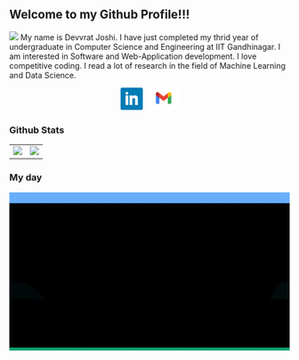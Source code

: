 
## Welcome to my Github Profile!!!
![](https://i.imgur.com/alVLV1w.png)
My name is Devvrat Joshi. I have just completed my thrid year of undergraduate in Computer Science and Engineering at IIT Gandhinagar. I am interested in Software and Web-Application development. I love competitive coding. I read a lot of research in the field of Machine Learning and Data Science.

<p align="center">
<a href="https://www.linkedin.com/in/aditya-tripathi-495a5219b/"><img height="40" src="icons/linkedin.png"></a>&nbsp;&nbsp;
<a href="mailto:dsjoshi1990@gmail.com"><img height="40" src="icons/gmail.png"></a>
</p>

### Github Stats
<table width="100%">
  <tr>
    <td>
      <img height="200em" src="https://github-readme-stats.vercel.app/api?username=devvrat-joshi&show_icons=true&hide_border=true" /> 
    </td>
    <td> 
      <img height="200em" src="https://github-readme-stats.vercel.app/api/top-langs/?username=devvrat-joshi&exclude_repo=Digital,Python-Based-Automated-Verilog-Code-Generator-For-Arithmetic-Unit&show_icons=true&hide_border=true&layout=compact&langs_count=8"/> 
    </td>
  </tr>
<table>

### My day
<p align="center">
<img src="https://github.com/devvrat-joshi/devvrat-joshi/blob/main/myday.gif">
</p>